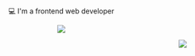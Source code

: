 




<p align="center"> 💻 I'm a frontend web developer

<p align="center">
  <a href="https://skillicons.dev">
    <img src="https://skillicons.dev/icons?i=js,typ,react,nodejs,sqlite,git,figma" />
  </a>
</p>







<p align="end">
  <a href="https://www.linkedin.com/in/leandro-mello-47a24823b/">
    <img src="https://api.iconify.design/skill-icons:linkedin.svg" />
  </a>
</p>


